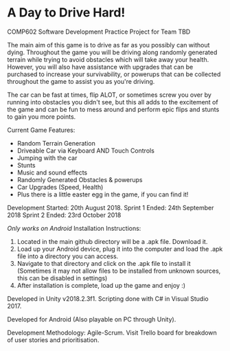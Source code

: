 # A Day to Drive Hard!
COMP602 Software Development Practice Project for Team TBD

The main aim of this game is to drive as far as you possibly can without dying. Throughout the game you will be driving along randomly generated terrain while trying to avoid obstacles which will take away your health. However, you will also have assistance with upgrades that can be purchased to increase your survivability, or powerups that can be collected throughout the game to assist you as you're driving.

The car can be fast at times, flip ALOT, or sometimes screw you over by running into obstacles you didn't see, but this all adds to the excitement of the game and can be fun to mess around and perform epic flips and stunts to gain you more points.

Current Game Features:
- Random Terrain Generation
- Driveable Car via Keyboard AND Touch Controls
- Jumping with the car
- Stunts
- Music and sound effects
- Randomly Generated Obstacles & powerups
- Car Upgrades (Speed, Health)
- Plus there is a little easter egg in the game, if you can find it!

Development Started: 20th August 2018.
Sprint 1 Ended: 24th September 2018
Sprint 2 Ended: 23rd October 2018

*Only works on Android*
Installation Instructions:
1. Located in the main github directory will be a .apk file. Download it.
2. Load up your Android device, plug it into the computer and load the .apk file into a directory you can access.
3. Navigate to that directory and click on the .apk file to install it (Sometimes it may not allow files to be installed from unknown sources, this can be disabled in settings)
4. After installation is complete, load up the game and enjoy :)

Developed in Unity v2018.2.3f1. Scripting done with C# in Visual Studio 2017.

Developed for Android (Also playable on PC through Unity).

Development Methodology: Agile-Scrum. Visit Trello board for breakdown of user stories and prioritisation.